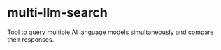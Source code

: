 # multi-llm-search
Tool to query multiple AI language models simultaneously and compare their responses.
